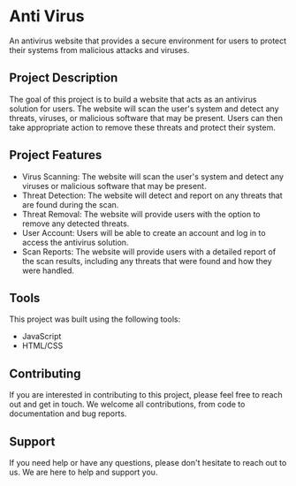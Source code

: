 # Anti Virus

An antivirus website that provides a secure environment for users to protect their systems from malicious attacks and viruses.

## Project Description

The goal of this project is to build a website that acts as an antivirus solution for users. The website will scan the user's system and detect any threats, viruses, or malicious software that may be present. Users can then take appropriate action to remove these threats and protect their system.

## Project Features

- Virus Scanning: The website will scan the user's system and detect any viruses or malicious software that may be present.
- Threat Detection: The website will detect and report on any threats that are found during the scan.
- Threat Removal: The website will provide users with the option to remove any detected threats.
- User Account: Users will be able to create an account and log in to access the antivirus solution.
- Scan Reports: The website will provide users with a detailed report of the scan results, including any threats that were found and how they were handled.

## Tools

This project was built using the following tools:

- JavaScript
- HTML/CSS

## Contributing

If you are interested in contributing to this project, please feel free to reach out and get in touch. We welcome all contributions, from code to documentation and bug reports.

## Support

If you need help or have any questions, please don't hesitate to reach out to us. We are here to help and support you.
